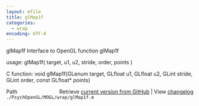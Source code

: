 ```yaml
---
layout: mfile
title: glMap1f
categories:
  - wrap
encoding: UTF-8
---
```


glMap1f  Interface to OpenGL function glMap1f

usage:  glMap1f( target, u1, u2, stride, order, points )

C function:  void glMap1f(GLenum target, GLfloat u1, GLfloat u2, GLint stride, GLint order, const GLfloat\* points)


<div class="code_header" style="text-align:right;">
  <span style="float:left;">Path&nbsp;&nbsp;</span> <span class="counter">Retrieve <a href=
  "https://raw.github.com/Psychtoolbox-3/Psychtoolbox-3/beta/./PsychOpenGL/MOGL/wrap/glMap1f.m">current version from GitHub</a> | View <a href=
  "https://github.com/Psychtoolbox-3/Psychtoolbox-3/commits/beta/./PsychOpenGL/MOGL/wrap/glMap1f.m">changelog</a></span>
</div>
<div class="code">
  <code>./PsychOpenGL/MOGL/wrap/glMap1f.m</code>
</div>
